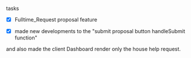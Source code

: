 tasks

- [x] Fulltime_Request proposal feature

- [x] made new developments to the "submit proposal button handleSubmit function"

and also made the client Dashboard render only the house help request.
